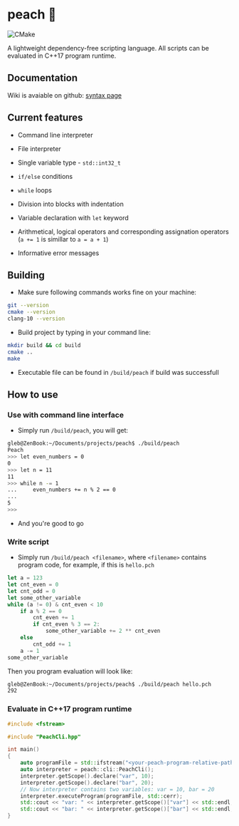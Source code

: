# peach 🍑

![CMake](https://github.com/Glebanister/peach/workflows/CMake/badge.svg)

A lightweight dependency-free scripting language.
All scripts can be evaluated in C++17 program runtime.

## Documentation

Wiki is avaiable on github: [syntax page](https://github.com/Glebanister/peach/wiki/Syntax)

## Current features

- Command line interpreter

- File interpreter

- Single variable type - `std::int32_t`

- `if/else` conditions

- `while` loops

- Division into blocks with indentation

- Variable declaration with `let` keyword

- Arithmetical, logical operators and corresponding assignation operators (`a += 1` is simillar to `a = a + 1`)

- Informative error messages

## Building

- Make sure following commands works fine on your machine:

```bash
git --version
cmake --version
clang-10 --version
```

- Build project by typing in your command line:

```bash
mkdir build && cd build
cmake ..
make
```

- Executable file can be found in `/build/peach` if build was successfull

## How to use

### Use with command line interface

- Simply run `/build/peach`, you will get:

```bash
gleb@ZenBook:~/Documents/projects/peach$ ./build/peach
Peach
>>> let even_numbers = 0
0
>>> let n = 11
11
>>> while n -= 1
...     even_numbers += n % 2 == 0
...
5
>>>
```

- And you're good to go

### Write script

- Simply run `/build/peach <filename>`, where `<filename>` contains program code, for example, if this is `hello.pch`

```javascript
let a = 123
let cnt_even = 0
let cnt_odd = 0
let some_other_variable
while (a != 0) & cnt_even < 10
    if a % 2 == 0
        cnt_even += 1
        if cnt_even % 3 == 2:
            some_other_variable += 2 ** cnt_even
    else
        cnt_odd += 1
    a -= 1
some_other_variable
```

Then you program evaluation will look like:

```bash
gleb@ZenBook:~/Documents/projects/peach$ ./build/peach hello.pch
292
```

### Evaluate in C++17 program runtime

```C++
#include <fstream>

#include "PeachCli.hpp"

int main()
{
    auto programFile = std::ifstream("<your-peach-program-relative-path>");
    auto interpreter = peach::cli::PeachCli();
    interpreter.getScope().declare("var", 10);
    interpreter.getScope().declare("bar", 20);
    // Now interpreter contains two variables: var = 10, bar = 20
    interpreter.executeProgram(programFile, std::cerr);
    std::cout << "var: " << interpreter.getScope()["var"] << std::endl;
    std::cout << "bar: " << interpreter.getScope()["bar"] << std::endl;
}
```
